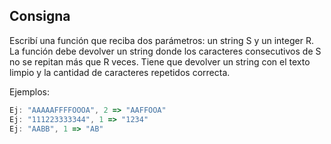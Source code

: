 ## Consigna

Escribí una función que reciba dos parámetros: un string S y un integer R.
La función debe devolver un string donde los caracteres consecutivos de S no se
repitan más que R veces.
Tiene que devolver un string con el texto limpio y la cantidad de caracteres repetidos
correcta.

Ejemplos:

```javascript
Ej: "AAAAAFFFFOOOA", 2 => "AAFFOOA"
Ej: "111223333344", 1 => "1234"
Ej: "AABB", 1 => "AB"
```
